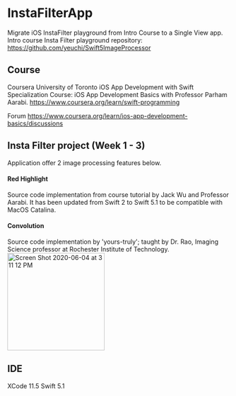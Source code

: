 # InstaFilterApp
Migrate iOS InstaFilter playground from Intro Course to a Single View app.
Intro course Insta Filter playground repository: https://github.com/yeuchi/Swift5ImageProcessor

## Course
Coursera University of Toronto iOS App Development with Swift Specialization
Course: iOS App Development Basics with Professor Parham Aarabi. https://www.coursera.org/learn/swift-programming

Forum https://www.coursera.org/learn/ios-app-development-basics/discussions

## Insta Filter project (Week 1 - 3)
Application offer 2 image processing features below.

#### Red Highlight
Source code implementation from course tutorial by Jack Wu and Professor Aarabi.
It has been updated from Swift 2 to Swift 5.1 to be compatible with MacOS Catalina.

#### Convolution
Source code implementation by 'yours-truly'; taught by Dr. Rao, Imaging Science professor at Rochester Institute of Technology.  
<img width="220" alt="Screen Shot 2020-06-04 at 3 11 12 PM" src="https://user-images.githubusercontent.com/1282659/83807952-7a388700-a679-11ea-8cd9-e0aa0b56cfad.png">

## IDE
XCode 11.5 Swift 5.1
